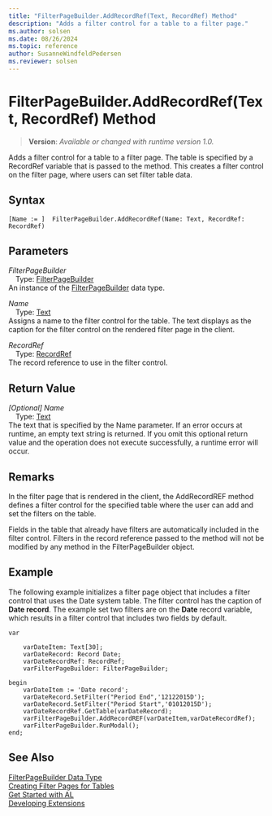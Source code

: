 ```yaml
---
title: "FilterPageBuilder.AddRecordRef(Text, RecordRef) Method"
description: "Adds a filter control for a table to a filter page."
ms.author: solsen
ms.date: 08/26/2024
ms.topic: reference
author: SusanneWindfeldPedersen
ms.reviewer: solsen
---
```

[//]: # (START>DO_NOT_EDIT)
[//]: # (IMPORTANT:Do not edit any of the content between here and the END>DO_NOT_EDIT.)
[//]: # (Any modifications should be made in the .xml files in the ModernDev repo.)
# FilterPageBuilder.AddRecordRef(Text, RecordRef) Method
> **Version**: _Available or changed with runtime version 1.0._

Adds a filter control for a table to a filter page. The table is specified by a RecordRef variable that is passed to the method. This creates a filter control on the filter page, where users can set filter table data.


## Syntax
```AL
[Name := ]  FilterPageBuilder.AddRecordRef(Name: Text, RecordRef: RecordRef)
```
## Parameters
*FilterPageBuilder*  
&emsp;Type: [FilterPageBuilder](filterpagebuilder-data-type.md)  
An instance of the [FilterPageBuilder](filterpagebuilder-data-type.md) data type.  

*Name*  
&emsp;Type: [Text](../text/text-data-type.md)  
Assigns a name to the filter control for the table. The text displays as the caption for the filter control on the rendered filter page in the client.  

*RecordRef*  
&emsp;Type: [RecordRef](../recordref/recordref-data-type.md)  
The record reference to use in the filter control.  


## Return Value
*[Optional] Name*  
&emsp;Type: [Text](../text/text-data-type.md)  
The text that is specified by the Name parameter. If an error occurs at runtime, an empty text string is returned. If you omit this optional return value and the operation does not execute successfully, a runtime error will occur.  


[//]: # (IMPORTANT: END>DO_NOT_EDIT)

## Remarks  
 In the filter page that is rendered in the client, the AddRecordREF method defines a filter control for the specified table where the user can add and set the filters on the table.  
  
 Fields in the table that already have filters are automatically included in the filter control. Filters in the record reference passed to the method will not be modified by any method in the FilterPageBuilder object.  
  
## Example  
 The following example initializes a filter page object that includes a filter control that uses the Date system table. The filter control has the caption of **Date record**. The example set two filters are on the **Date** record variable, which results in a filter control that includes two fields by default.  
  
```al
var

    varDateItem: Text[30];  
    varDateRecord: Record Date;  
    varDateRecordRef: RecordRef;  
    varFilterPageBuilder: FilterPageBuilder;  

begin   
    varDateItem := 'Date record';  
    varDateRecord.SetFilter("Period End",'12122015D');  
    varDateRecord.SetFilter("Period Start",'01012015D');  
    varDateRecordRef.GetTable(varDateRecord);  
    varFilterPageBuilder.AddRecordREF(varDateItem,varDateRecordRef);
    varFilterPageBuilder.RunModal(); 
end; 
```  
  
## See Also
[FilterPageBuilder Data Type](filterpagebuilder-data-type.md)  
[Creating Filter Pages for Tables](../../devenv-filter-pages-for-filtering-tables.md)  
[Get Started with AL](../../devenv-get-started.md)  
[Developing Extensions](../../devenv-dev-overview.md)